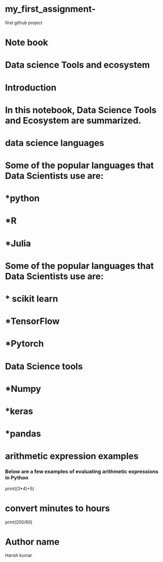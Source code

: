 # my_first_assignment-
first github project
# Note book
# Data science Tools and ecosystem
# Introduction
# In this notebook, Data Science Tools and Ecosystem are summarized.
# data science languages
# Some of the popular languages that Data Scientists use are:
# *python
# *R
# *Julia
# Some of the popular languages that Data Scientists use are:
# * scikit learn
# *TensorFlow
# *Pytorch
# Data Science tools
# *Numpy
# *keras
# *pandas
# arithmetic expression examples
### Below are a few examples of evaluating arithmetic expressions in Python
print((3*4)+5)
# convert minutes to hours
print(200/60)
# Author name
Harish kumar
